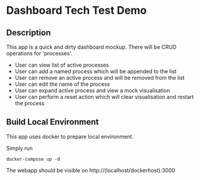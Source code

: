 # Dashboard Tech Test Demo

## Description
This app is a quick and dirty dashboard mockup. There will be CRUD operations 
for 'processes'.

* User can view list of active processes 
* User can add a named process which will be appended to the list
* User can remove an active process and will be removed from the list
* User can edit the name of the process
* User can expand active process and view a mock visualisation
* User can perform a reset action which will clear visualisation and restart the process

## Build Local Environment
This app uses docker to prepare local environment.

Simply run 
```
docker-compose up -d
```
The webapp should be visible on http://(localhost/dockerhost):3000
